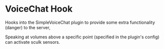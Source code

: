 # VoiceChat Hook
Hooks into the SimpleVoiceChat plugin to provide some extra 
functionality (danger) to the server,
  
Speaking at volumes above a specific point (specified in the 
plugin's config) can activate sculk sensors.